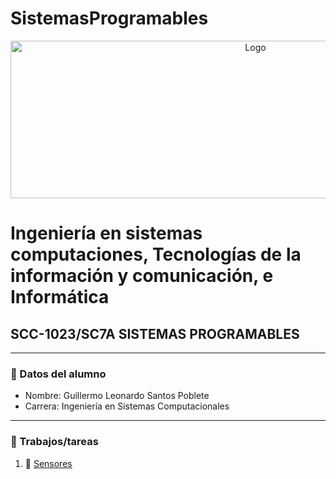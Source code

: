 # SistemasProgramables

<p align="center">
    <img alt="Logo" src="https://www.tijuana.tecnm.mx/wp-content/uploads/2014/11/Heading-Ing-sistemas-768x252.png" width=768 height=252>
</p>

# Ingeniería en sistemas computaciones, Tecnologías de la información y comunicación, e Informática

## SCC-1023/SC7A SISTEMAS PROGRAMABLES

---

### :green_book: Datos del alumno

* Nombre: Guillermo Leonardo Santos Poblete
* Carrera: Ingeniería en Sistemas Computacionales
---

### :green_book: Trabajos/tareas​

1. :book: [Sensores](docs/D1.0_Sensores.md)
  

